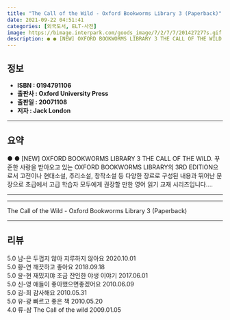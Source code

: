 ```yaml
---
title: "The Call of the Wild - Oxford Bookworms Library 3 (Paperback)"
date: 2021-09-22 04:51:41
categories: [외국도서, ELT-사전]
image: https://bimage.interpark.com/goods_image/7/2/7/7/201427277s.gif
description: ● ● [NEW] OXFORD BOOKWORMS LIBRARY 3 THE CALL OF THE WILD. 꾸준한 사랑을 받아오고 있는 OXFORD BOOKWORMS LIBRARY의 3RD EDITION으로서 고전이나 현대소설, 추리소설, 창작소설 등 다양한 장르로 구성된 내용과 뛰어
---
```


## **정보**

- **ISBN : 0194791106**
- **출판사 : Oxford University Press**
- **출판일 : 20071108**
- **저자 : Jack London**

------



## **요약**

●  ●  [NEW] OXFORD BOOKWORMS LIBRARY 3 THE CALL OF THE WILD. 꾸준한 사랑을 받아오고 있는 OXFORD BOOKWORMS LIBRARY의 3RD EDITION으로서 고전이나 현대소설, 추리소설, 창작소설 등 다양한 장르로 구성된 내용과 뛰어난 문장으로 초급에서 고급 학습자 모두에게 권장할 만한 영어 읽기 교재 시리즈입니다.... 

------



------


The Call of the Wild - Oxford Bookworms Library 3 (Paperback) 

------


## **리뷰** 

5.0 남-은 두껍지 않아 지루하지 않아요 2020.10.01 <br/>5.0 황-연 깨끗하고 좋아요 2018.09.18 <br/>5.0 윤-현 재밌지먀 조금 잔인한 야생 이야기 2017.06.01 <br/>5.0 신-영 애들이 좋아했으면좋겠어요 2010.06.09 <br/>5.0 김-희 감사해요 2010.05.31 <br/>5.0 유-광 빠르고 좋은 책 2010.05.20 <br/>4.0 류-삼 The Call of the wild 2009.01.05 <br/>